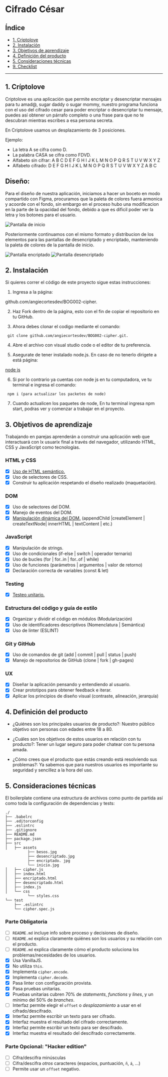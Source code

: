 # Cifrado César

## Índice

* [1. Criptolove](#1-Criptolove)
* [2. Instalación](#2-Instalacion)
* [3. Objetivos de aprendizaje](#3-Objetivos-de-aprendizaje)
* [4. Definición del producto](#Definicion-del-producto)
* [5. Consideraciones técnicas](#Consideraciones-tecnicas)
* [9. Checklist](#9-checklist)

***

## 1. Críptolove

Criptolove es una aplicación que permite encriptar y desencriptar mensajes para tu amad@, sugar daddy o sugar mommy, nuestro programa funciona con el uso del cifrado cesar para poder encriptar o desencriptar tu mensaje, puedes así obtener un párrafo completo o una frase para que no te descubran mientras escribes a esa persona secreta.

En Criptolove usamos un desplazamiento de 3 posiciones.

Ejemplo:

* La letra A se cifra como D.
* La palabra CASA se cifra como FDVD.
* Alfabeto sin cifrar: A B C D E F G H I J K L M N O P Q R S T U V W X Y Z
* Alfabeto cifrado:    D E F G H I J K L M N O P Q R S T U V W X Y Z A B C

## Diseño:

Para el diseño de nuestra aplicación, iniciamos a hacer un boceto en modo compartido con Figma, procuramos que la paleta de colores fuera armonica y acoorde con el fondo, sin embargo en el proceso hubo una modificacion en la parte de la opacidad del fondo, debido a que es dificil poder ver la letra y los botones para el usuario.

![Pantalla de inicio](./src/assets/inicio.jpeg)

Posteriormente continuamos con el mismo formato y distribucion de los elementos para las pantallas de desencriptado y encriptado, manteniendo la paleta de colores de la pantalla de inicio.

![Pantalla encriptado](./src/assets/encriptar.jpeg)
![Pantalla desencriptado](./src/assets/desencriptado.jpeg)

## 2. Instalación

Si quieres correr el código de este proyecto sigue estas instrucciones:

1. Ingresa a la página:

github.com/angiecortesdev/BOG002-cipher.

2. Haz Fork dentro de la página, esto con el fin de copiar el repositorio en tu GitHub.

3. Ahora debes clonar el codigo mediante el comando:

```
 git clone github.com/angiecortesdev/BOG002-cipher.git.
```

4. Abre el archivo con visual studio code o el editor de tu preferencia.

5. Asegurate de tener instalado node.js. En caso de no tenerlo dirigete a está página:

[node js](https://nodejs.org/en/)

6. Si por lo contrario ya cuentas con node js en tu computadora, ve tu terminal e ingresa el comando:

``` 
 npm i (para actualizar los packetes de node)
```

7. Cuando actualicen los paquetes de node, En tu terminal ingresa npm start, podras ver y comenzar a trabajar en el proyecto.

## 3. Objetivos de aprendizaje

Trabajando en parejas aprenderán a construir una aplicación web que interactuará
con lx usuarix final a través del navegador, utilizando HTML, CSS y JavaScript
como tecnologías.

### HTML y CSS

* [X] [Uso de HTML semántico.](https://developer.mozilla.org/en-US/docs/Glossary/Semantics#Semantics_in_HTML)
* [X] Uso de selectores de CSS.
* [X] Construir tu aplicación respetando el diseño realizado (maquetación).

### DOM

* [X] Uso de selectores del DOM.
* [X] Manejo de eventos del DOM.
* [X] [Manipulación dinámica del DOM.](https://developer.mozilla.org/es/docs/Referencia_DOM_de_Gecko/Introducci%C3%B3n)
(appendChild |createElement | createTextNode| innerHTML | textContent | etc.)

### JavaScript

* [X] Manipulación de strings.
* [X] Uso de condicionales (if-else | switch | operador ternario)
* [X] Uso de bucles (for | for..in | for..of | while)
* [X] Uso de funciones (parámetros | argumentos | valor de retorno)
* [X] Declaración correcta de variables (const & let)

### Testing

* [X] [Testeo unitario.](https://jestjs.io/docs/es-ES/getting-started)

### Estructura del código y guía de estilo

* [X] Organizar y dividir el código en módulos (Modularización)
* [X] Uso de identificadores descriptivos (Nomenclatura | Semántica)
* [X] Uso de linter (ESLINT)

### Git y GitHub

* [X] Uso de comandos de git (add | commit | pull | status | push)
* [X] Manejo de repositorios de GitHub (clone | fork | gh-pages)

### UX

* [X] Diseñar la aplicación pensando y entendiendo al usuario.
* [X] Crear prototipos para obtener feedback e iterar.
* [X] Aplicar los principios de diseño visual (contraste, alineación, jerarquía)

## 4. Definición del producto

* ¿Quiénes son los principales usuarios de producto?: Nuestro público objetivo son personas con edades entre 18 a 80.

* ¿Cuáles son los objetivos de estos usuarios en relación con tu producto?: Tener un lugar seguro para poder chatear con tu persona amada.

* ¿Cómo crees que el producto que estás creando está resolviendo sus problemas?: Ya sabemos que para nuestros usuarios es importante su seguridad y sencillez a la hora  del uso.

## 5. Consideraciones técnicas

El boilerplate contiene una estructura de archivos como punto de partida así como toda la configuración de dependencias y tests:

```text
./
├── .babelrc
├── .editorconfig
├── .eslintrc
├── .gitignore
├── README.md
├── package.json
├── src
│   ├── assets
          ├── besos.jpg
          ├── desencriptado.jpg
          ├── encriptado. jpg
          └── inicio.jpg
│   ├── cipher.js
│   ├── index.html
│   ├── encriptado.html
│   ├── desencriptado.html
│   ├── index.js
│   └── css
          └── styles.css
└── test
    ├── .eslintrc
    └── cipher.spec.js
```

### Parte Obligatoria

* [ ] `README.md` incluye info sobre proceso y decisiones de diseño.
* [ ] `README.md` explica claramente quiénes son los usuarios y su relación con
  el producto.
* [ ] `README.md` explica claramente cómo el producto soluciona los
  problemas/necesidades de los usuarios.
* [X] Usa VanillaJS.
* [X] No utiliza `this`.
* [X] Implementa `cipher.encode`.
* [X] Implementa `cipher.decode`.
* [X] Pasa linter con configuración provista.
* [X] Pasa pruebas unitarias.
* [X] Pruebas unitarias cubren 70% de _statements_, _functions_ y _lines_, y un
  mínimo del 50% de _branches_.
* [ ] Interfaz permite elegir el `offset` o _desplazamiento_ a usar en el
  cifrado/descifrado.
* [X] Interfaz permite escribir un texto para ser cifrado.
* [X] Interfaz muestra el resultado del cifrado correctamente.
* [X] Interfaz permite escribir un texto para ser descifrado.
* [X] Interfaz muestra el resultado del descifrado correctamente.

### Parte Opcional: "Hacker edition"

* [ ] Cifra/descifra minúsculas
* [ ] Cifra/descifra _otros_ caracteres (espacios, puntuación, `ñ`, `á`, ...)
* [ ] Permite usar un `offset` negativo.
